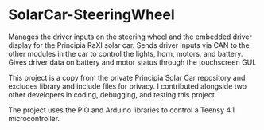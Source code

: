 # SolarCar-SteeringWheel

Manages the driver inputs on the steering wheel and the embedded driver display for the Principia RaXI solar car. Sends driver inputs via CAN to the other modules in the car to control the lights, horn, motors, and battery. Gives driver data on battery and motor status through the touchscreen GUI.

This project is a copy from the private Principia Solar Car repository and excludes library and include files for privacy. I contributed alongside two other developers in coding, debugging, and testing this project.

The project uses the PIO and Arduino libraries to control a Teensy 4.1 microcontroller.
